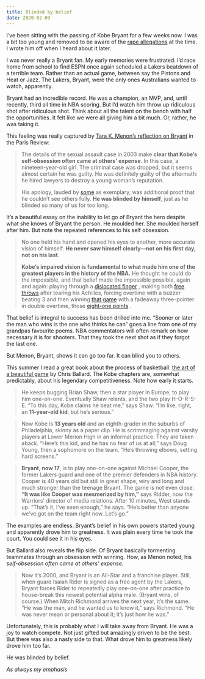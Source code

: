```yaml
---
title: Blinded by belief
date: 2020-02-09
---
```


<!--kg-card-begin: html--><p>I&#8217;ve been sitting with the passing of Kobe Bryant for a few weeks now. I was a bit too young and removed to be aware of the <a href="https://www.thedailybeast.com/kobe-bryants-disturbing-rape-case-the-dna-evidence-the-accusers-story-and-the-half-confession">rape allegations</a> at the time. I wrote him off when I heard about it later.</p>
<p>I was never really a Bryant fan. My early memories were frustrated. I&#8217;d race home from school to find ESPN once again scheduled a Lakers beatdown of a terrible team. Rather than an actual game, between say the Pistons and Heat or Jazz. The Lakers, Bryant, were the only ones Australians wanted to watch, apparently.</p>
<p>Bryant had an incredible record. He was a champion, an MVP, and, until recently, third all time in NBA scoring. But I’d watch him throw up ridiculous shot after ridiculous shot. Think about all the talent on the bench with half the opportunities. It felt like we were all giving him a bit much. Or, rather, he was taking it.</p>
<p>This feeling was really captured by <a href="https://www.theparisreview.org/blog/2020/02/05/i-cant-let-kobe-go/">Tara K. Menon’s reflection on Bryant</a> in the Paris Review:</p>
<blockquote><p>The details of the sexual assault case in 2003 make <strong>clear that Kobe’s self-obsession often came at others’ expense</strong>. In this case, a nineteen-year-old girl. The criminal case was dropped, but it seems almost certain he was guilty. He was definitely guilty of the aftermath: he hired lawyers to destroy a young woman’s reputation.</p>
<p>His apology, lauded by <a href="https://urldefense.proofpoint.com/v2/url?u=https-3A__www.thenation.com_article_society_wrestling-2Din-2Dwith-2Dkobe-2Dbryants-2Dforgotten-2Dapology_&#038;d=DwMFaQ&#038;c=WO-RGvefibhHBZq3fL85hQ&#038;r=VG0H7DgaYrDhkussB6bRSKDMBO-_zM9jwy36KatCpbc&#038;m=UO1dOlo_jnkh4Zs1nZhS5OUDqV_V0skoyhpUFfDjELo&#038;s=iyFLadpmXcpx-7T-4DfceXNd7ZEJUGqD7854pnS9TG0&#038;e=">some</a> as exemplary, was additional proof that he couldn’t see others fully. <strong>He was blinded by himself</strong>, just as he blinded so many of us for too long.</p>
</blockquote>
<p>It’s a beautiful essay on the inability to let go of Bryant the hero despite what she knows of Bryant the person. He moulded her. She moulded herself after him. But note the repeated references to his self obsession.</p>
<blockquote><p>No one held his hand and opened his eyes to another, more accurate vision of himself. <strong>He never saw himself clearly—not on his first day, not on his last</strong>.</p>
<p><strong>Kobe’s impaired vision is fundamental to what made him one of the greatest players in the history of the NBA.</strong> He thought he could do the impossible, and that belief made the impossible possible, again and again: playing through a <a href="https://urldefense.proofpoint.com/v2/url?u=https-3A__www.youtube.com_watch-3Fv-3D-5FO1KVWIT-2DH4&#038;d=DwMFaQ&#038;c=WO-RGvefibhHBZq3fL85hQ&#038;r=VG0H7DgaYrDhkussB6bRSKDMBO-_zM9jwy36KatCpbc&#038;m=UO1dOlo_jnkh4Zs1nZhS5OUDqV_V0skoyhpUFfDjELo&#038;s=tt0L1ZkV334a9VOUqFPTwJWBQ5iPjSYq9XRyy5jM1Q4&#038;e=">dislocated finger</a> , making both <a href="https://urldefense.proofpoint.com/v2/url?u=http-3A__www.insidesocal.com_lakers_2013_09_23_gary-2Dvitti-2Dcalls-2Dkobe-2Dbryants-2Dtwo-2Dfree-2Dthrows-2Dafter-2Dtearing-2Dachilles-2Dhis-2Dgutsiest-2Dmoment_&#038;d=DwMFaQ&#038;c=WO-RGvefibhHBZq3fL85hQ&#038;r=VG0H7DgaYrDhkussB6bRSKDMBO-_zM9jwy36KatCpbc&#038;m=UO1dOlo_jnkh4Zs1nZhS5OUDqV_V0skoyhpUFfDjELo&#038;s=Cx5t8LvhmQDpPWuEbI9HrZlGsJfvA-ELHWfy3r-bdoE&#038;e=">free throws</a> after tearing his Achilles, forcing overtime with a buzzer beating 3 and then winning <a href="https://urldefense.proofpoint.com/v2/url?u=http-3A__ballislife.com_2004-2Dkobe-2Dbryant-2Dforces-2Dot-2Dwith-2Da-2D3-2Dhits-2Da-2Dgame-2Dwinning-2D3-2Din-2Ddouble-2Dot-2Dthen-2Dgives-2Dhis-2Dshoes-2Dto-2Dthe-2Dkobe-2Dstopper_&#038;d=DwMFaQ&#038;c=WO-RGvefibhHBZq3fL85hQ&#038;r=VG0H7DgaYrDhkussB6bRSKDMBO-_zM9jwy36KatCpbc&#038;m=UO1dOlo_jnkh4Zs1nZhS5OUDqV_V0skoyhpUFfDjELo&#038;s=Ic0pVsZr1uOI7joAiXapeHYH06R_ajpabsSedOKbUdM&#038;e=">that game</a> with a fadeaway three-pointer in double overtime, those <a href="https://urldefense.proofpoint.com/v2/url?u=https-3A__www.youtube.com_watch-3Fv-3DS-2DZjxCB9JpE&#038;d=DwMFaQ&#038;c=WO-RGvefibhHBZq3fL85hQ&#038;r=VG0H7DgaYrDhkussB6bRSKDMBO-_zM9jwy36KatCpbc&#038;m=UO1dOlo_jnkh4Zs1nZhS5OUDqV_V0skoyhpUFfDjELo&#038;s=Wx2Dy53ayrh-AaF6h6Y4qmic3DbyuuEB2xAa4QxCnFo&#038;e=">eight-one points</a> .</p>
</blockquote>
<p>That belief is integral to success has been drilled into me. “Sooner or later the man who wins is the one who thinks he can” goes a line from one of my grandpas favourite poems. NBA commentators will often remark on how necessary it is for shooters. That they took the next shot as if they forgot the last one.</p>
<p>But Menon, Bryant, shows it can go too far. It can blind you to others.</p>
<p>This summer I read a great book about the process of basketball: <a href="https://www.worldcat.org/title/art-of-a-beautiful-game-the-thinking-fans-tour-of-the-nba/oclc/892937114&#038;referer=brief_results">the art of a beautiful game</a> by Chris Ballard. The Kobe chapters are, somewhat predictably, about his legendary competitiveness. Note how early it starts.</p>
<blockquote><p>He keeps bugging Brian Shaw, then a star player in Europe, to play him one-on-one. Eventually Shaw relents, and the two play H-O-R-S-E. “To this day, Kobe claims he beat me,” says Shaw. “I’m like, right, an <strong>11-year-old kid</strong>, but he’s serious.”</p>
</blockquote>
<blockquote><p>Now Kobe is <strong>13 years old</strong> and an eighth-grader in the suburbs of Philadelphia, skinny as a paper clip. He is scrimmaging against varsity players at Lower Merion High in an informal practice. They are taken aback. “Here’s this kid, and he has no fear of us at all,” says Doug Young, then a sophomore on the team. “He’s throwing elbows, setting hard screens.”</p>
</blockquote>
<blockquote><p><strong>Bryant, now 17</strong>, is to play one-on-one against Michael Cooper, the former Lakers guard and one of the premier defenders in NBA history. Cooper is 40 years old but still in great shape, wiry and long and much stronger than the teenage Bryant. The game is not even close. <strong>“It was like Cooper was mesmerized by him,”</strong> says Ridder, now the Warriors’ director of media relations. After 10 minutes, West stands up. “That’s it, I’ve seen enough,” he says. “He’s better than anyone we’ve got on the team right now. Let’s go.”</p>
</blockquote>
<p>The examples are endless. Bryant’s belief in his own powers started young and apparently drove him to greatness. It was plain every time he took the court. You could see it in his eyes.</p>
<p>But Ballard also reveals the flip side. Of Bryant basically tormenting teammates through an obsession with winning. How, as Menon noted, his <em>self-obsession often came at others’ expense</em>.</p>
<blockquote><p>Now it’s 2000, and Bryant is an All-Star and a franchise player. Still, when guard Isaiah Rider is signed as a free agent by the Lakers, Bryant forces Rider to repeatedly play one-on-one after practice to house-break this newest potential alpha male. (Bryant wins, of course.) When Mitch Richmond arrives the next year, it’s the same. “He was the man, and he wanted us to know it,” says Richmond. “He was never mean or personal about it; it’s just how he was.”</p>
</blockquote>
<p>Unfortunately, this is probably what I will take away from Bryant. He was a joy to watch compete. Not just gifted but amazingly driven to be the best. But there was also a nasty side to that. What drove him to greatness likely drove him too far.</p>
<p>He was blinded by belief.</p>
<p><em>As always my emphasis</em></p>
<!--kg-card-end: html-->